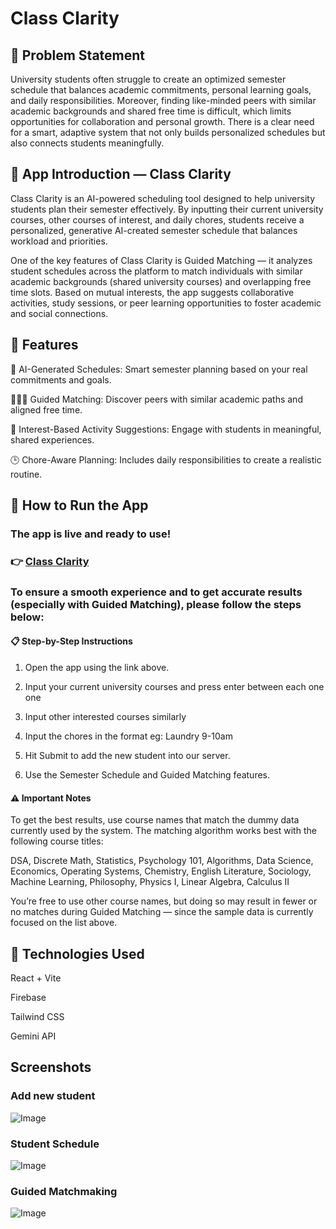 # Class Clarity

## 🧠 Problem Statement
University students often struggle to create an optimized semester schedule that balances academic commitments, personal learning goals, and daily responsibilities. Moreover, finding like-minded peers with similar academic backgrounds and shared free time is difficult, which limits opportunities for collaboration and personal growth. There is a clear need for a smart, adaptive system that not only builds personalized schedules but also connects students meaningfully.

## 📱 App Introduction — Class Clarity
Class Clarity is an AI-powered scheduling tool designed to help university students plan their semester effectively. By inputting their current university courses, other courses of interest, and daily chores, students receive a personalized, generative AI-created semester schedule that balances workload and priorities.

One of the key features of Class Clarity is Guided Matching — it analyzes student schedules across the platform to match individuals with similar academic backgrounds (shared university courses) and overlapping free time slots. Based on mutual interests, the app suggests collaborative activities, study sessions, or peer learning opportunities to foster academic and social connections.

## 📌 Features
🧮 AI-Generated Schedules: Smart semester planning based on your real commitments and goals.

🧑‍🤝‍🧑 Guided Matching: Discover peers with similar academic paths and aligned free time.

🎯 Interest-Based Activity Suggestions: Engage with students in meaningful, shared experiences.

🕒 Chore-Aware Planning: Includes daily responsibilities to create a realistic routine.

## 🚀 How to Run the App
### The app is live and ready to use!
### 👉 [Class Clarity](https://class-clarity-4748d.web.app)

### To ensure a smooth experience and to get accurate results (especially with Guided Matching), please follow the steps below:

#### 📋 Step-by-Step Instructions
1) Open the app using the link above.

2) Input your current university courses and press enter between each one one

3) Input other interested courses similarly

4) Input the chores in the format eg: Laundry 9-10am

5) Hit Submit to add the new student into our server.

6) Use the Semester Schedule and Guided Matching features.

#### ⚠️ Important Notes
To get the best results, use course names that match the dummy data currently used by the system. The matching algorithm works best with the following course titles:

DSA, Discrete Math, Statistics, Psychology 101, Algorithms, Data Science, Economics, Operating Systems, Chemistry, English Literature, Sociology, Machine Learning, Philosophy, Physics I, Linear Algebra, Calculus II

You’re free to use other course names, but doing so may result in fewer or no matches during Guided Matching — since the sample data is currently focused on the list above.

## 🔧 Technologies Used
React + Vite

Firebase

Tailwind CSS

Gemini API

## Screenshots
### Add new student
![Image](https://github.com/user-attachments/assets/46beacd9-315f-43eb-96bd-021ca5e2ace3)

### Student Schedule
![Image](https://github.com/user-attachments/assets/0675e6ad-625c-4d8f-af06-135104b28761)

### Guided Matchmaking
![Image](https://github.com/user-attachments/assets/5c38d352-5474-4018-ae01-d35025070b62)
